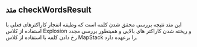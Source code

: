 ## متد checkWordsResult

این متد نتیجه بررسی محقق شدن کلمه است که وظیفه انفجار کاراکترهای فعلی با استفاده از کلاس Explosion و ریخته شدن کاراکتر های بالایی و همینطور بررسی مجدد رخ دادن کلمه با استفاده از کلاس MapStack را برعهده دارد.
